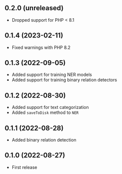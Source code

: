 ## 0.2.0 (unreleased)

- Dropped support for PHP < 8.1

## 0.1.4 (2023-02-11)

- Fixed warnings with PHP 8.2

## 0.1.3 (2022-09-05)

- Added support for training NER models
- Added support for training binary relation detectors

## 0.1.2 (2022-08-30)

- Added support for text categorization
- Added `saveToDisk` method to `NER`

## 0.1.1 (2022-08-28)

- Added binary relation detection

## 0.1.0 (2022-08-27)

- First release
